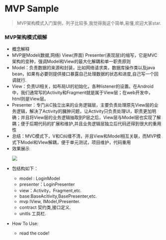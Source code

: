 # MVP Sample
> MVP架构模式入门案例，列子比较多,我觉得我这个简单,易懂,欢迎大家star.
### MVP架构模式细解 ###
- 概念解释
	<ul>
<li>MVP是Model(数据,网络) View(界面) Presenter(表现层)的缩写，它是MVC架构的变种，强调Model和View的最大化解耦和单一职责原则</li>
<li>Model：负责数据的来源和封装，比如网络请求类，数据库操作类以及java bean，如果有必要则提供接口暴露自己处理数据的状态和进度,自己写一个回调就行.</li>
<li>View：负责UI相关，如布局UI的初始化，各种listener的设置。在Android中，我们通常写的Activity和Fragment就是属于View层；在web开发中，html则是View层。</li>
<li>Presenter：专门从C独立出来的业务逻辑层，主要负责处理原先View层的业务逻辑，解决了Activity的臃肿问题，让Activity只负责处理UI，职责更加明确；并且将View层的业务逻辑抽取到P层之后，View层与Model层也实现了解耦；便于后期代码的扩展和维护,并且业务逻辑层独立后代码还得到很大的重用性</li>
<li>总结：MVC模式下，V和C纠缠不清，并且View和Model相互关联，而MVP模式下Model和VIew解耦，便于单元测试，项目维护，代码重用</li>

<li>效果展示

![](http://i.imgur.com/swn9tAL.gif) </li></ul>

- 包结构如下：
	- model : LoginModel
	- presenter：LoginPresenter
	- view：Activity，Fragment,etc.
	- base:BaseAcitivity,BasePresenter,etc.
	- mvp IView, IModel,IPresenter.
	- contract 契约类,接口定义.
	- unitls 工具栏.
	
- How To Use:
	- read the code!

	